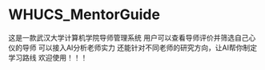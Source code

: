 # WHUCS_MentorGuide
这是一款武汉大学计算机学院导师管理系统
用户可以查看导师评价并筛选自己心仪的导师
可以接入AI分析老师实力
还能针对不同老师的研究方向，让AI帮你制定学习路线
欢迎使用！！！
